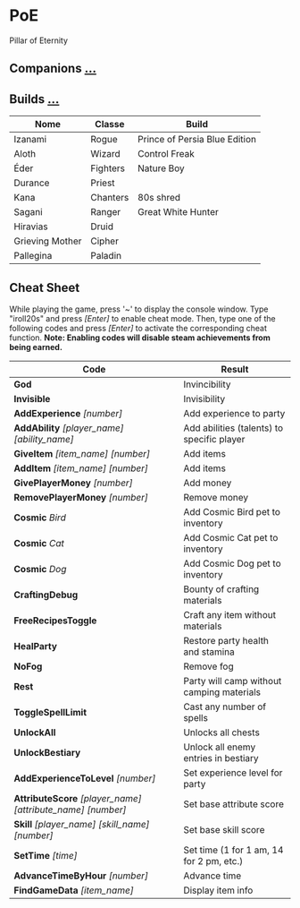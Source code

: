 # PoE
Pillar of Eternity

## Companions [...](https://steamcommunity.com/sharedfiles/filedetails/?id=415359165&searchtext=companions)

## Builds [...](https://steamcommunity.com/sharedfiles/filedetails/?id=416939844)

| Nome | Classe | Build |
| -- | -- | -- |
| Izanami | Rogue | Prince of Persia Blue Edition |
| Aloth | Wizard | Control Freak |
| Éder | Fighters | Nature Boy |
| Durance | Priest |
| Kana | Chanters | 80s shred |
| Sagani | Ranger | Great White Hunter |
| Hiravias | Druid|
| Grieving Mother | Cipher | 
| Pallegina | Paladin |

## Cheat Sheet
While playing the game, press '~' to display the console window. Type "iroll20s" and press *[Enter]* to enable cheat mode. Then, type one of the following codes and press *[Enter]* to activate the corresponding cheat function.
**Note: Enabling codes will disable steam achievements from being earned.**

| Code | Result |
| -- | -- |
| **God** | Invincibility |
| **Invisible** | Invisibility |
| **AddExperience** *[number]* | Add experience to party |
| **AddAbility** *[player_name]* *[ability_name]* | Add abilities (talents) to specific player |
| **GiveItem** *[item_name]* *[number]* | Add items |
| **AddItem** *[item_name]* *[number]* | Add items |
| **GivePlayerMoney** *[number]* | Add money |
| **RemovePlayerMoney** *[number]* | Remove money |
| **Cosmic** *Bird* | Add Cosmic Bird pet to inventory |
| **Cosmic** *Cat* | Add Cosmic Cat pet to inventory |
| **Cosmic** *Dog* | Add Cosmic Dog pet to inventory |
| **CraftingDebug** | Bounty of crafting materials |
| **FreeRecipesToggle** | Craft any item without materials |
| **HealParty** | Restore party health and stamina |
| **NoFog** | Remove fog |
| **Rest** | Party will camp without camping materials |
| **ToggleSpellLimit** | Cast any number of spells |
| **UnlockAll** | Unlocks all chests |
| **UnlockBestiary** | Unlock all enemy entries in bestiary |
| **AddExperienceToLevel** *[number]* | Set experience level for party |
| **AttributeScore** *[player_name]* *[attribute_name]* *[number]* | Set base attribute score |
| **Skill** *[player_name]* *[skill_name]* *[number]* | Set base skill score |
| **SetTime** *[time]* | Set time (1 for 1 am, 14 for 2 pm, etc.) |
| **AdvanceTimeByHour** *[number]* | Advance time |
| **FindGameData** *[item_name]* | Display item info	 |
